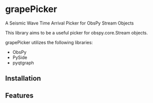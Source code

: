 # grapePicker
A Seismic Wave Time Arrival Picker for ObsPy Stream Objects

This library aims to be a useful picker for obspy.core.Stream objects.

grapePicker utilizes the following libraries:
* ObsPy
* PySide
* pyqtgraph

## Installation

## Features
